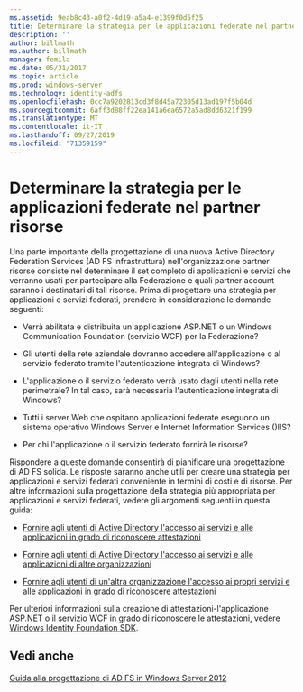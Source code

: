 ```yaml
---
ms.assetid: 9eab8c43-a0f2-4d19-a5a4-e1399f0d5f25
title: Determinare la strategia per le applicazioni federate nel partner risorse
description: ''
author: billmath
ms.author: billmath
manager: femila
ms.date: 05/31/2017
ms.topic: article
ms.prod: windows-server
ms.technology: identity-adfs
ms.openlocfilehash: 0cc7a9202813cd3f8d45a72305d13ad197f5b04d
ms.sourcegitcommit: 6aff3d88ff22ea141a6ea6572a5ad8dd6321f199
ms.translationtype: MT
ms.contentlocale: it-IT
ms.lasthandoff: 09/27/2019
ms.locfileid: "71359159"
---
```

# <a name="determine-your-federated-application-strategy-in-the-resource-partner"></a>Determinare la strategia per le applicazioni federate nel partner risorse

Una parte importante della progettazione di una nuova Active Directory Federation Services \(AD FS infrastruttura\) nell'organizzazione partner risorse consiste nel determinare il set completo di applicazioni e servizi che verranno usati per partecipare alla Federazione e quali partner account saranno i destinatari di tali risorse. Prima di progettare una strategia per applicazioni e servizi federati, prendere in considerazione le domande seguenti:  
  
-   Verrà abilitata e distribuita un'applicazione ASP.NET o un Windows Communication Foundation \(servizio WCF\) per la Federazione?  
  
-   Gli utenti della rete aziendale dovranno accedere all'applicazione o al servizio federato tramite l'autenticazione integrata di Windows?  
  
-   L'applicazione o il servizio federato verrà usato dagli utenti nella rete perimetrale? In tal caso, sarà necessaria l'autenticazione integrata di Windows?  
  
-   Tutti i server Web che ospitano applicazioni federate eseguono un sistema operativo Windows Server e Internet Information Services \(\)IIS?  
  
-   Per chi l'applicazione o il servizio federato fornirà le risorse?  
  
Rispondere a queste domande consentirà di pianificare una progettazione di AD FS solida. Le risposte saranno anche utili per creare una strategia per applicazioni e servizi federati conveniente in termini di costi e di risorse. Per altre informazioni sulla progettazione della strategia più appropriata per applicazioni e servizi federati, vedere gli argomenti seguenti in questa guida:  
  
-   [Fornire agli utenti di Active Directory l'accesso ai servizi e alle applicazioni in grado di riconoscere attestazioni](Provide-Your-Active-Directory-Users-Access-to-Your-Claims-Aware-Applications-and-Services.md)  
  
-   [Fornire agli utenti di Active Directory l'accesso ai servizi e alle applicazioni di altre organizzazioni](Provide-Your-Active-Directory-Users-Access-to-the-Applications-and-Services-of-Other-Organizations.md)  
  
-   [Fornire agli utenti di un'altra organizzazione l'accesso ai propri servizi e alle applicazioni in grado di riconoscere attestazioni](Provide-Users-in-Another-Organization-Access-to-Your-Claims-Aware-Applications-and-Services.md)  
  
Per ulteriori informazioni sulla creazione di attestazioni\-l'applicazione ASP.NET o il servizio WCF in grado di riconoscere le attestazioni, vedere [Windows Identity Foundation SDK](https://go.microsoft.com/fwlink/?LinkId=122266).  
  
## <a name="see-also"></a>Vedi anche
[Guida alla progettazione di AD FS in Windows Server 2012](AD-FS-Design-Guide-in-Windows-Server-2012.md)

